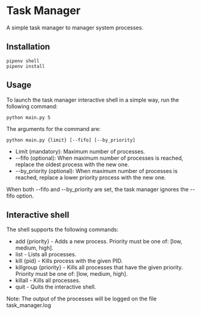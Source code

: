 # Task Manager

A simple task manager to manager system processes.

## Installation

```
pipenv shell
pipenv install
```

## Usage

To launch the task manager interactive shell in a simple way, run the following command:

```
python main.py 5
```

The arguments for the command are:

```
python main.py {limit} [--fifo] [--by_priority]
```

- Limit (mandatory): Maximum number of processes.
- --fifo (optional): When maximum number of processes is reached, replace the oldest process with the new one.
- --by_priority (optional): When maximum number of processes is reached, replace a lower priority process with the new one.

When both --fifo and --by_priority are set, the task manager ignores the --fifo option.

## Interactive shell

The shell supports the following commands:

- add {priority} - Adds a new process. Priority must be one of: [low, medium, high].
- list - Lists all processes.
- kill {pid} - Kills process with the given PID.
- killgroup {priority} - Kills all processes that have the given priority. Priority must be one of: [low, medium, high].
- killall - Kills all processes.
- quit - Quits the interactive shell.

Note: The output of the processes will be logged on the file task_manager.log

